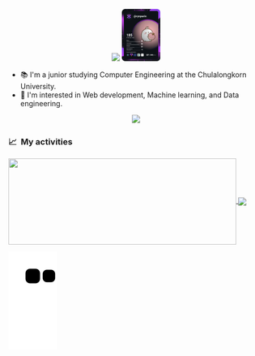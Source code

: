 <p align="center">

<img src="https://readme-typing-svg.herokuapp.com?font=Architects+Daughter&size=40&duration=3000&color=9645F3&center=true&vCenter=true&width=800&height=200&lines=Heyyy!+I'm+Parin+%3C3" width="80%">
<img src="https://github.com/rynparin/rynparin/blob/master/devcard.svg" width="15%" alt="Parin's Dev Card"/>
</p>

- 📚 I'm a junior studying Computer Engineering at the Chulalongkorn University.
- 🔭 I'm interested in Web development, Machine learning, and Data engineering.


<p  align="center">
<img src="https://user-images.githubusercontent.com/73097560/115834477-dbab4500-a447-11eb-908a-139a6edaec5c.gif">             
<br>


  
### 📈 &nbsp;My activities

<a href="https://github.com/rynparin">
  <img width=450 height=170 align="center" src="https://github-readme-stats.vercel.app/api?username=rynparin&theme=midnight-purple&show_icons=true&bg_color=0D1117&hide_border=true&count_private=true" />
</a>
<a href="https://github.com/rynparin">
  <img align="center" src="https://github-readme-stats.vercel.app/api/top-langs/?username=rynparin&theme=midnight-purple&layout=compact&bg_color=0D1117&hide_border=true&count_private=true" />
</a>

![](https://github.com/rynparin/rynparin/raw/output/github-contribution-grid-snake.svg)


